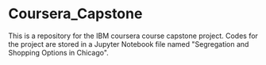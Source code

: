# Coursera_Capstone
This is a repository for the IBM coursera course capstone project. 
Codes for the project are stored in a Jupyter Notebook file named "Segregation and Shopping Options in Chicago". 
